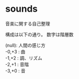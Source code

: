 # sounds
音楽に関する自己整理

構成は以下の通り。
数字は階層数

(null): 人間の感じ方  
-0,+3 : 曲  
-1,+2 : 調、リズム  
-2,+1 : 音階  
-3,+0 : 音  
